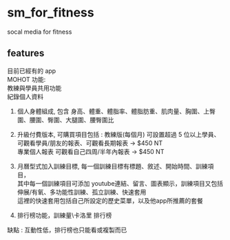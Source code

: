 # sm_for_fitness
socal media for fitness

## features

目前已經有的 app     
MOHOT 功能:    
教練與學員共用功能    
紀錄個人資料    

1. 個人身體組成, 包含 身高、體重、體脂率、體脂肪重、肌肉量、胸圍、上臀圍、腰圍、臀圍、大腿圍、腰臀圍比  
  
2. 升級付費版本, 可購買項目包括 : 教練版(每個月) 可設置超過 5 位以上學員、可觀看學員/朋友的報表、可觀看長期報表 -> $450 NT    
專業個人報表 可觀看自己四周/半年內報表 -> $450 NT    

3. 月曆型式加入訓練目標, 每一個訓練目標有標題、敘述、開始時間、訓練項目，   
其中每一個訓練項目可添加 youtube連結、留言、圖表顯示，訓練項目又包括 伸展/有氧、多功能性訓練、孤立訓練、快速套用    
這裡的快速套用包括自己所設定的歷史菜單，以及他app所推薦的套餐

4. 排行榜功能，訓練量\卡洛里 排行榜

缺點 : 互動性低，排行榜也只能看或複製而已





